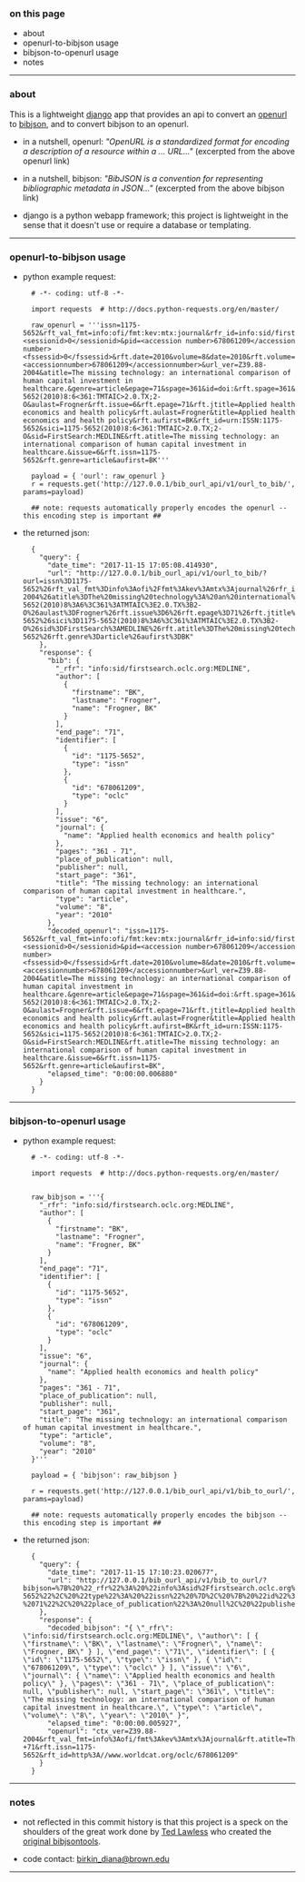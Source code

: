 ### on this page

- about
- openurl-to-bibjson usage
- bibjson-to-openurl usage
- notes

---


### about

This is a lightweight [django](https://www.djangoproject.com) app that provides an api to convert an [openurl](https://en.wikipedia.org/wiki/OpenURL) to [bibjson](http://okfnlabs.org/projects/bibjson/), and to convert bibjson to an openurl.

- in a nutshell, openurl: _"OpenURL is a standardized format for encoding a description of a resource within a ... URL..."_ (excerpted from the above openurl link)

- in a nutshell, bibjson: _"BibJSON is a convention for representing bibliographic metadata in JSON..."_ (excerpted from the above bibjson link)

- django is a python webapp framework; this project is lightweight in the sense that it doesn't use or require a database or templating.

---


### openurl-to-bibjson usage

- python example request:

        # -*- coding: utf-8 -*-

        import requests  # http://docs.python-requests.org/en/master/

        raw_openurl = '''issn=1175-5652&rft_val_fmt=info:ofi/fmt:kev:mtx:journal&rfr_id=info:sid/firstsearch.oclc.org:MEDLINE&req_dat=<sessionid>0</sessionid>&pid=<accession number>678061209</accession number><fssessid>0</fssessid>&rft.date=2010&volume=8&date=2010&rft.volume=8&rfe_dat=<accessionnumber>678061209</accessionnumber>&url_ver=Z39.88-2004&atitle=The missing technology: an international comparison of human capital investment in healthcare.&genre=article&epage=71&spage=361&id=doi:&rft.spage=361&rft.sici=1175-5652(2010)8:6<361:TMTAIC>2.0.TX;2-O&aulast=Frogner&rft.issue=6&rft.epage=71&rft.jtitle=Applied health economics and health policy&rft.aulast=Frogner&title=Applied health economics and health policy&rft.aufirst=BK&rft_id=urn:ISSN:1175-5652&sici=1175-5652(2010)8:6<361:TMTAIC>2.0.TX;2-O&sid=FirstSearch:MEDLINE&rft.atitle=The missing technology: an international comparison of human capital investment in healthcare.&issue=6&rft.issn=1175-5652&rft.genre=article&aufirst=BK'''

        payload = { 'ourl': raw_openurl }
        r = requests.get('http://127.0.0.1/bib_ourl_api/v1/ourl_to_bib/', params=payload)

        ## note: requests automatically properly encodes the openurl -- this encoding step is important ##

- the returned json:

        {
          "query": {
            "date_time": "2017-11-15 17:05:08.414930",
            "url": "http://127.0.0.1/bib_ourl_api/v1/ourl_to_bib/?ourl=issn%3D1175-5652%26rft_val_fmt%3Dinfo%3Aofi%2Ffmt%3Akev%3Amtx%3Ajournal%26rfr_id%3Dinfo%3Asid%2Ffirstsearch.oclc.org%3AMEDLINE%26req_dat%3D%3Csessionid%3E0%3C%2Fsessionid%3E%26pid%3D%3Caccession%20number%3E678061209%3C%2Faccession%20number%3E%3Cfssessid%3E0%3C%2Ffssessid%3E%26rft.date%3D2010%26volume%3D8%26date%3D2010%26rft.volume%3D8%26rfe_dat%3D%3Caccessionnumber%3E678061209%3C%2Faccessionnumber%3E%26url_ver%3DZ39.88-2004%26atitle%3DThe%20missing%20technology%3A%20an%20international%20comparison%20of%20human%20capital%20investment%20in%20healthcare.%26genre%3Darticle%26epage%3D71%26spage%3D361%26id%3Ddoi%3A%26rft.spage%3D361%26rft.sici%3D1175-5652(2010)8%3A6%3C361%3ATMTAIC%3E2.0.TX%3B2-O%26aulast%3DFrogner%26rft.issue%3D6%26rft.epage%3D71%26rft.jtitle%3DApplied%20health%20economics%20and%20health%20policy%26rft.aulast%3DFrogner%26title%3DApplied%20health%20economics%20and%20health%20policy%26rft.aufirst%3DBK%26rft_id%3Durn%3AISSN%3A1175-5652%26sici%3D1175-5652(2010)8%3A6%3C361%3ATMTAIC%3E2.0.TX%3B2-O%26sid%3DFirstSearch%3AMEDLINE%26rft.atitle%3DThe%20missing%20technology%3A%20an%20international%20comparison%20of%20human%20capital%20investment%20in%20healthcare.%26issue%3D6%26rft.issn%3D1175-5652%26rft.genre%3Darticle%26aufirst%3DBK"
          },
          "response": {
            "bib": {
              "_rfr": "info:sid/firstsearch.oclc.org:MEDLINE",
              "author": [
                {
                  "firstname": "BK",
                  "lastname": "Frogner",
                  "name": "Frogner, BK"
                }
              ],
              "end_page": "71",
              "identifier": [
                {
                  "id": "1175-5652",
                  "type": "issn"
                },
                {
                  "id": "678061209",
                  "type": "oclc"
                }
              ],
              "issue": "6",
              "journal": {
                "name": "Applied health economics and health policy"
              },
              "pages": "361 - 71",
              "place_of_publication": null,
              "publisher": null,
              "start_page": "361",
              "title": "The missing technology: an international comparison of human capital investment in healthcare.",
              "type": "article",
              "volume": "8",
              "year": "2010"
            },
            "decoded_openurl": "issn=1175-5652&rft_val_fmt=info:ofi/fmt:kev:mtx:journal&rfr_id=info:sid/firstsearch.oclc.org:MEDLINE&req_dat=<sessionid>0</sessionid>&pid=<accession number>678061209</accession number><fssessid>0</fssessid>&rft.date=2010&volume=8&date=2010&rft.volume=8&rfe_dat=<accessionnumber>678061209</accessionnumber>&url_ver=Z39.88-2004&atitle=The missing technology: an international comparison of human capital investment in healthcare.&genre=article&epage=71&spage=361&id=doi:&rft.spage=361&rft.sici=1175-5652(2010)8:6<361:TMTAIC>2.0.TX;2-O&aulast=Frogner&rft.issue=6&rft.epage=71&rft.jtitle=Applied health economics and health policy&rft.aulast=Frogner&title=Applied health economics and health policy&rft.aufirst=BK&rft_id=urn:ISSN:1175-5652&sici=1175-5652(2010)8:6<361:TMTAIC>2.0.TX;2-O&sid=FirstSearch:MEDLINE&rft.atitle=The missing technology: an international comparison of human capital investment in healthcare.&issue=6&rft.issn=1175-5652&rft.genre=article&aufirst=BK",
            "elapsed_time": "0:00:00.006880"
          }
        }

---


### bibjson-to-openurl usage

- python example request:

        # -*- coding: utf-8 -*-

        import requests  # http://docs.python-requests.org/en/master/


        raw_bibjson = '''{
          "_rfr": "info:sid/firstsearch.oclc.org:MEDLINE",
          "author": [
            {
              "firstname": "BK",
              "lastname": "Frogner",
              "name": "Frogner, BK"
            }
          ],
          "end_page": "71",
          "identifier": [
            {
              "id": "1175-5652",
              "type": "issn"
            },
            {
              "id": "678061209",
              "type": "oclc"
            }
          ],
          "issue": "6",
          "journal": {
            "name": "Applied health economics and health policy"
          },
          "pages": "361 - 71",
          "place_of_publication": null,
          "publisher": null,
          "start_page": "361",
          "title": "The missing technology: an international comparison of human capital investment in healthcare.",
          "type": "article",
          "volume": "8",
          "year": "2010"
        }'''

        payload = { 'bibjson': raw_bibjson }

        r = requests.get('http://127.0.0.1/bib_ourl_api/v1/bib_to_ourl/', params=payload)

        ## note: requests automatically properly encodes the bibjson -- this encoding step is important ##

- the returned json:

        {
          "query": {
            "date_time": "2017-11-15 17:10:23.020677",
            "url": "http://127.0.0.1/bib_ourl_api/v1/bib_to_ourl/?bibjson=%7B%20%22_rfr%22%3A%20%22info%3Asid%2Ffirstsearch.oclc.org%3AMEDLINE%22%2C%20%22author%22%3A%20%5B%20%7B%20%22firstname%22%3A%20%22BK%22%2C%20%22lastname%22%3A%20%22Frogner%22%2C%20%22name%22%3A%20%22Frogner%2C%20BK%22%20%7D%20%5D%2C%20%22end_page%22%3A%20%2271%22%2C%20%22identifier%22%3A%20%5B%20%7B%20%22id%22%3A%20%221175-5652%22%2C%20%22type%22%3A%20%22issn%22%20%7D%2C%20%7B%20%22id%22%3A%20%22678061209%22%2C%20%22type%22%3A%20%22oclc%22%20%7D%20%5D%2C%20%22issue%22%3A%20%226%22%2C%20%22journal%22%3A%20%7B%20%22name%22%3A%20%22Applied%20health%20economics%20and%20health%20policy%22%20%7D%2C%20%22pages%22%3A%20%22361%20-%2071%22%2C%20%22place_of_publication%22%3A%20null%2C%20%22publisher%22%3A%20null%2C%20%22start_page%22%3A%20%22361%22%2C%20%22title%22%3A%20%22The%20missing%20technology%3A%20an%20international%20comparison%20of%20human%20capital%20investment%20in%20healthcare.%22%2C%20%22type%22%3A%20%22article%22%2C%20%22volume%22%3A%20%228%22%2C%20%22year%22%3A%20%222010%22%20%7D"
          },
          "response": {
            "decoded_bibjson": "{ \"_rfr\": \"info:sid/firstsearch.oclc.org:MEDLINE\", \"author\": [ { \"firstname\": \"BK\", \"lastname\": \"Frogner\", \"name\": \"Frogner, BK\" } ], \"end_page\": \"71\", \"identifier\": [ { \"id\": \"1175-5652\", \"type\": \"issn\" }, { \"id\": \"678061209\", \"type\": \"oclc\" } ], \"issue\": \"6\", \"journal\": { \"name\": \"Applied health economics and health policy\" }, \"pages\": \"361 - 71\", \"place_of_publication\": null, \"publisher\": null, \"start_page\": \"361\", \"title\": \"The missing technology: an international comparison of human capital investment in healthcare.\", \"type\": \"article\", \"volume\": \"8\", \"year\": \"2010\" }",
            "elapsed_time": "0:00:00.005927",
            "openurl": "ctx_ver=Z39.88-2004&rft_val_fmt=info%3Aofi/fmt%3Akev%3Amtx%3Ajournal&rft.atitle=The+missing+technology%3A+an+international+comparison+of+human+capital+investment+in+healthcare.&rft.jtitle=Applied+health+economics+and+health+policy&rft.genre=article&rfr_id=info%3Asid/info%3Asid/firstsearch.oclc.org%3AMEDLINE&rft.date=2010&rft.au=Frogner%2C+BK&rft.volume=8&rft.issue=6&rft.spage=361&rft.end_page=71&rft.pages=361+-+71&rft.issn=1175-5652&rft_id=http%3A//www.worldcat.org/oclc/678061209"
          }
        }


---


### notes

- not reflected in this commit history is that this project is a speck on the shoulders of the great work done by [Ted Lawless](https://github.com/lawlesst) who created the [original bibjsontools](https://github.com/lawlesst/bibjsontools).

- code contact: birkin_diana@brown.edu

---
